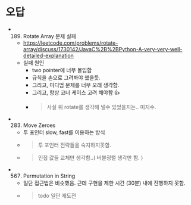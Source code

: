 # 오답

- 189. Rotate Array 문제 실패
  - https://leetcode.com/problems/rotate-array/discuss/1730142/JavaC%2B%2BPython-A-very-very-well-detailed-explanation
  - 실패 원인
    - two pointer에 너무 몰입함
    - 규칙을 손으로 그려봐야 했을듯.
    - 그리고, 미디엄 문제를 너무 오래 생각함. 
    - 그리고, 항상 코너 케이스 고려 해야함 👍
    - > 사실 위 rotate를 생각해 낼수 있었을지는.. 미지수.

- 283. Move Zeroes
  - 투 포인터 slow, fast를 이용하는 방식
  - > 투 포인터 전략들을 숙지하지못함. 
  - > 인접 값들 교체만 생각함..( 버블정렬 생각만 함. )

- 567. Permutation in String
  - 일단 접근법은 비슷했음.  근데 구현을 제한 시간 (30분) 내에 진행하지 못함. 
  - > todo 일단 재도전 